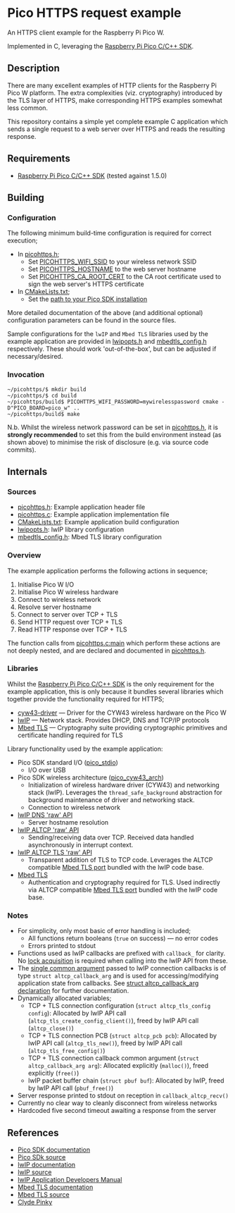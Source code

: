 # Pico HTTPS request example

An HTTPS client example for the Raspberry Pi Pico W.

Implemented in C, leveraging the [Raspberry Pi Pico C/C++ SDK][pico-sdk].

[pico-sdk]: https://www.raspberrypi.com/documentation/pico-sdk/

## Description

There are many excellent examples of HTTP clients for the Raspberry Pi Pico W platform. The extra complexities (viz. cryptography) introduced by the TLS layer of HTTPS, make corresponding HTTPS examples somewhat less common.

This repository contains a simple yet complete example C application which sends a single request to a web server over HTTPS and reads the resulting response.

## Requirements

* [Raspberry Pi Pico C/C++ SDK][pico-sdk] (tested against 1.5.0)

## Building

### Configuration

The following minimum build-time configuration is required for correct execution;

* In [picohttps.h](picohttps.h);
  * Set [PICOHTTPS_WIFI_SSID](picohttps.h#L28) to your wireless network SSID
  * Set [PICOHTTPS_HOSTNAME](picohttps.h#L48) to the web server hostname
  * Set [PICOHTTPS_CA_ROOT_CERT](picohttps.h#L64) to the CA root certificate used to sign the web server's HTTPS certificate
* In [CMakeLists.txt](CMakeLists.txt);
  * Set the [path to your Pico SDK installation](CMakeLists.txt#L18)

More detailed documentation of the above (and additional optional) configuration parameters can be found in the source files.

Sample configurations for the `lwIP` and `Mbed TLS` libraries used by the example application are provided in [lwipopts.h](lwipopts.h) and [mbedtls_config.h](mbedtls_config.h) respectively. These should work 'out-of-the-box', but can be adjusted if necessary/desired.

### Invocation

```shell
~/picohttps/$ mkdir build
~/picohttps/$ cd build
~/picohttps/build$ PICOHTTPS_WIFI_PASSWORD=mywirelesspassword cmake -D"PICO_BOARD=pico_w" ..
~/picohttps/build$ make
```

N.b. Whilst the wireless network password can be set in [picohttps.h](picohttps.h#L44), it is __strongly recommended__ to set this from the build environment instead (as shown above) to minimise the risk of disclosure (e.g. via source code commits).

## Internals

### Sources

* [picohttps.h](picohttps.h): Example application header file
* [picohttps.c](picohttps.c): Example application implementation file
* [CMakeLists.txt](CMakeLists.txt): Example application build configuration
* [lwipopts.h](lwipopts.h): lwIP library configuration
* [mbedtls_config.h](mbedtls_config.h): Mbed TLS library configuration

### Overview

The example application performs the following actions in sequence;

1. Initialise Pico W I/O
2. Initialise Pico W wireless hardware
3. Connect to wireless network
4. Resolve server hostname
5. Connect to server over TCP + TLS
6. Send HTTP request over TCP + TLS
7. Read HTTP response over TCP + TLS

The function calls from [picohttps.c:main](picohttps.c#L29) which perform these actions are not deeply nested, and are declared and documented in [picohttps.h](picohttps.h).

### Libraries

Whilst the [Raspberry Pi Pico C/C++ SDK][pico-sdk] is the only requirement for the example application, this is only because it bundles several libraries which together provide the functionality required for HTTPS;

* [cyw43-driver][gh-cyw43] — Driver for the CYW43 wireless hardware on the Pico W
* [lwIP][gh-lwip] — Network stack. Provides DHCP, DNS and TCP/IP protocols
* [Mbed TLS][gh-mbedtls] — Cryptography suite providing cryptographic primitives and certificate handling required for TLS

Library functionality used by the example application:

* Pico SDK standard I/O ([pico_stdio][pico-stdio])
  * I/O over USB
* Pico SDK wireless architecture ([pico_cyw43_arch][pico-cyw43-arch])
  * Initialization of wireless hardware driver (CYW43) and networking stack (lwIP). Leverages the `thread_safe_background` abstraction for background maintenance of driver and networking stack.
  * Connection to wireless network
* [lwIP DNS 'raw' API ][lwip-dns]
  * Server hostname resolution
* [lwIP ALTCP 'raw' API][lwip-altcp]
  * Sending/receiving data over TCP. Received data handled asynchronously in interrupt context.
* [lwIP ALTCP TLS 'raw' API][lwip-altcp-tls]
  * Transparent addition of TLS to TCP code. Leverages the ALTCP compatible [Mbed TLS port][gh-lwip-mbedtls] bundled with the lwIP code base.
* [Mbed TLS][gh-mbedtls]
  * Authentication and cryptography required for TLS. Used indirectly via ALTCP compatible [Mbed TLS port][gh-lwip-mbedtls] bundled with the lwIP code base.

[gh-cyw43]: https://github.com/georgerobotics/cyw43-driver
[gh-lwip]: https://github.com/lwip-tcpip/lwip
[gh-mbedtls]: https://github.com/Mbed-TLS/mbedtls
[pico-stdio]: https://www.raspberrypi.com/documentation/pico-sdk/runtime.html#pico_stdio
[pico-cyw43-arch]: https://www.raspberrypi.com/documentation/pico-sdk/networking.html#pico_cyw43_arch
[lwip-dns]: https://www.nongnu.org/lwip/2_1_x/group__dns.html
[lwip-altcp-tls]: https://www.nongnu.org/lwip/2_1_x/group__altcp__tls.html
[gh-lwip-mbedtls]: https://github.com/lwip-tcpip/lwip/tree/master/src/apps/altcp_tls
[lwip-altcp]: https://www.nongnu.org/lwip/2_1_x/group__altcp.html

### Notes

* For simplicity, only most basic of error handling is included;
  * All functions return booleans (`true` on success) — no error codes
  * Errors printed to stdout
* Functions used as lwIP callbacks are prefixed with `callback_` for clarity. No [lock acquisition][pico-lwip-lock] is required when calling into the lwIP API from these.
* The [single common argument][lwip-arg] passed to lwIP connection callbacks is of type `struct altcp_callback_arg` and is used for accessing/modifying application state from callbacks. See [struct altcp_callback_arg declaration](picohttps.h#L134) for further documentation.
* Dynamically allocated variables;
  * TCP + TLS connection configuration (`struct altcp_tls_config config`): Allocated by lwIP API call (`altcp_tls_create_config_client()`), freed by lwIP API call (`altcp_close()`)
  * TCP + TLS connection PCB (`struct altcp_pcb pcb`): Allocated by lwIP API call (`altcp_tls_new()`), freed by lwIP API call (`altcp_tls_free_config()`)
  * TCP + TLS connection callback common argument (`struct altcp_callback_arg arg`): Allocated explicitly (`malloc()`), freed explicitly (`free()`)
  * lwIP packet buffer chain (`struct pbuf buf`): Allocated by lwIP, freed by lwIP API call (`pbuf_free()`)
* Server response printed to stdout on reception in `callback_altcp_recv()`
* Currently no clear way to cleanly disconnect from wireless networks
* Hardcoded five second timeout awaiting a response from the server

[pico-lwip-lock]: https://www.raspberrypi.com/documentation/pico-sdk/networking.html#ga6a1c4a2015fb4c2d47d6d05fc72d4cbe
[lwip-arg]: https://www.nongnu.org/lwip/2_1_x/group__altcp.html#ga197a33af038556a04d8f27c7033d771f

## References

* [Pico SDK documentation](https://www.raspberrypi.com/documentation/pico-sdk/)
* [Pico SDk source](https://github.com/raspberrypi/pico-sdk/blob/1.5.0)
* [lwIP documentation](https://www.nongnu.org/lwip/2_1_x/index.html)
* [lwIP source](https://github.com/lwip-tcpip/lwip/blob/239918ccc173cb2c2a62f41a40fd893f57faf1d6)
* [lwIP Application Developers Manual](https://lwip.fandom.com/wiki/Category:LwIP_Application_Developers_Manual)
* [Mbed TLS documentation](https://mbed-tls.readthedocs.io/en/latest/)
* [Mbed TLS source](https://github.com/Mbed-TLS/mbedtls/blob/mbedtls-2.28)
* [Clyde Pinky](https://www.unshiu.com/posts/pico-http-client-part-iii-mbedtls)

